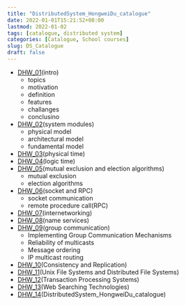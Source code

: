 ```yaml
---
title: "DistributedSystem_HongweiDu_catalogue"
date: 2022-01-01T15:21:52+08:00
lastmod: 2022-01-02
tags: [catalogue, distributed system]
categories: [Catalogue, School courses]
slug: DS_Catalogue
draft: false
---
```

- [DHW_01](https://qizhengzou.github.io/2021/distributedsystem-hongweidu-intro/)(intro)
    - topics
    - motivation
    - definition
    - features
    - challanges
    - conclusino
- [DHW_02](https://qizhengzou.github.io/2021/distributedsystem-hongweidu-system-modules/)(system modules)
    - physical model
    - architectural model
    - fundamental model
- [DHW_03](https://qizhengzou.github.io/2021/physical-time/)(physical time)
- [DHW_04](https://qizhengzou.github.io/2021/logical-time/)(logic time)
- [DHW_05](https://qizhengzou.github.io/2021/mutual-exclusion-election-algorithms/)(mutual exclusion and election algorithms)
    - mutual exclusion
    - election  algorithms
- [DHW_06](https://qizhengzou.github.io/2021/socket-rpc/)(socket and RPC)
    - socket communication 
    - remote procedure call(RPC)
- [DHW_07](https://qizhengzou.github.io/2021/internetworking/)(internetworking)
- [DHW_08](https://qizhengzou.github.io/2021/name-services/)(name services)
- [DHW_09](https://qizhengzou.github.io/2021/group-communication/)(group communication)
    - Implementing Group Communication Mechanisms
    - Reliability of multicasts
    - Message ordering
    - IP multicast routing
- [DHW_10](https://qizhengzou.github.io/2021/consistency-and-replication/)(Consistency and Replication)
- [DHW_11](https://qizhengzou.github.io/2022/unix-fs-and-distributed-fs/)(Unix File Systems and Distributed File Systems)
- [DHW_12](https://qizhengzou.github.io/2022/transaction-processing-systems/)(Transaction Processing Systems)
- [DHW_13](https://qizhengzou.github.io/2022/web-searching-technologies/)(Web Searching Technologies)
- [DHW_14](https://qizhengzou.github.io/2022/ds_summary/)(DistributedSystem_HongweiDu_catalogue)
